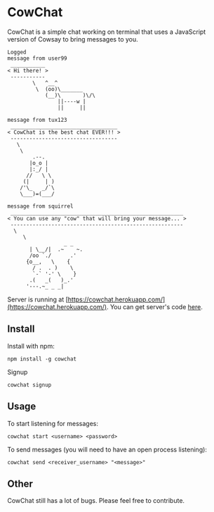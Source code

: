 CowChat
=======

CowChat is a simple chat working on terminal that uses a JavaScript version of
Cowsay to bring messages to you.

    Logged
    message from user99
     ___________
    < Hi there! >
     -----------
            \   ^__^
             \  (oo)\_______
                (__)\       )\/\
                    ||----w |
                    ||     ||

    message from tux123
     __________________________________
    < CowChat is the best chat EVER!!! >
     ----------------------------------
       \
        \
            .--.
           |o_o |
           |:_/ |
          //   \ \
         (|     | )
        /'\_   _/`\
        \___)=(___/

    message from squirrel
     _______________________________________________________
    < You can use any "cow" that will bring your message... >
     -------------------------------------------------------
      \
         \
                      _ _
           | \__/|  .~    ~.
           /oo `./      .'
          {o__,   \    {
            / .  . )    \
            `-` '-' \    }
           .(   _(   )_.'
          '---.~_ _ _|


Server is running at
[https://cowchat.herokuapp.com/](https://cowchat.herokuapp.com/).
You can get server's code
[here](https://github.com/mariolamacchia/cowchat-server/).

Install
-------

Install with npm:

    npm install -g cowchat

Signup

    cowchat signup

Usage
-----

To start listening for messages:

    cowchat start <username> <password>

To send messages (you will need to have an open process listening):

    cowchat send <receiver_username> "<message>"

Other
-----

CowChat still has a lot of bugs. Please feel free to contribute.
